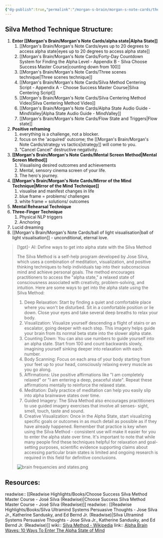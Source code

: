 ```yaml
---
{"dg-publish":true,"permalink":"/morgan-s-brain/morgan-s-note-cards/the-silva-method/","tags":["books","on/psychology/SilvaMethod"]}
---
```


## Silva Method Technique Structure: 
1. **Enter [[Morgan's Brain/Morgan's Note Cards/alpha state\|Alpha State]]** 
	1. [[Morgan's Brain/Morgan's Note Cards/eyes up to 20 degrees to access alpha state\|eyes up to 20 degrees to access alpha state]] 
	2. [[Morgan's Brain/Morgan's Note Cards/Forty-Day Countdown System for Finding the Alpha Level - Appendix B - Silva Choose Success Master Course\|counting down from 100]]   
	3. [[Morgan's Brain/Morgan's Note Cards/Three scenes technique\|Three scenes technique]] 
	4. [[Morgan's Brain/Morgan's Note Cards/Silva Method Centering Script - Appendix A - Choose Success Master Course\|Silva Centering Script]] 
	5. [[Morgan's Brain/Morgan's Note Cards/Silva Centering Method Video\|Silva Centering Method Video]] 
	6. [[Morgan's Brain/Morgan's Note Cards/Alpha State Audio Guide - MindValley\|Alpha State Audio Guide - MindValley]]
	7.  [[Morgan's Brain/Morgan's Note Cards/Flow State and Triggers\|Flow state]] 
2. **Positive reframing**
	1. everything is a challenge, not a blocker. 
	2. focus on the 'acquired' outcome; the [[Morgan's Brain/Morgan's Note Cards/strategy vs tactics\|strategy]] will come to you. 
	3. "Cancel Cancel" destructive negativity.
3. **[[Morgan's Brain/Morgan's Note Cards/Mental Screen Method\|Mental Screen Method]]** 
	1. Visualising desired outcomes and achievements
	2. Mental, sensory cinema screen of your life. 
	3. The hero's journey.
4. **[[Morgan's Brain/Morgan's Note Cards/Mirror of the Mind Technique\|Mirror of the Mind Technique]]**
	1. visualise and manifest changes in life
	2. blue frame = problems/ challenges
	3. white frame = solutions/ outcomes 
5. **Mental Rehearsal Technique** 
6. **Three-Finger Technique** 
	1. Physical NLP triggers
	2. Anchoring
7. Lucid dreaming
8. [[Morgan's Brain/Morgan's Note Cards/ball of light visualisation\|ball of light visualisation]] - unconditional, eternal love. 



> [!gpt]- AI: Define ways to get into alpha state with the Silva Method
>
> The Silva Method is a self-help program developed by Jose Silva, which uses a combination of meditation, visualization, and positive thinking techniques to help individuals tap into their subconscious mind and achieve personal goals. The method encourages practitioners to access the "alpha state," a relaxed state of consciousness associated with creativity, problem-solving, and intuition. Here are some ways to get into the alpha state using the Silva Method:
> 1. Deep Relaxation: Start by finding a quiet and comfortable place where you won't be disturbed. Sit in a comfortable position or lie down. Close your eyes and take several deep breaths to relax your body.
> 2. Visualization: Visualize yourself descending a flight of stairs or an escalator, going deeper with each step. This imagery helps guide your brain from its normal beta state into the slower alpha state.
> 3. Counting Down: You can also use numbers to guide yourself into an alpha state. Start from 100 and count backwards slowly, imagining yourself sinking deeper into relaxation with each number.
> 4. Body Scanning: Focus on each area of your body starting from your feet up to your head, consciously relaxing every muscle as you go along.
> 5. Affirmations: Use positive affirmations like "I am completely relaxed" or "I am entering a deep, peaceful state". Repeat these affirmations mentally to reinforce the relaxed state.
> 6. Meditation: Daily practice of meditation can help you easily slip into alpha brainwave states over time.
> 7. Guided Imagery: The Silva Method also encourages practitioners to use guided imagery exercises that involve all senses- sight, smell, touch, taste and sound.
> 8. Creative Visualization: Once in the Alpha State, start visualizing specific goals or outcomes in as much detail as possible as if they have already happened.
> Remember that practice is key when using the Silva Method - consistent use will make it easier for you to enter the alpha state over time.
> It's important to note that while many people find these techniques helpful for relaxation and goal-setting purposes, scientific evidence supporting claims about accessing particular brain states is limited and ongoing research is required in this field for definitive conclusions.
> 
> ![brain frequencies and states.png](/img/user/Attachments/brain%20frequencies%20and%20states.png)

## Resources:
readwise:: [[Readwise Highlights/Books/Choose Success Silva Method Master Course - José Silva (Readwise)\|Choose Success Silva Method Master Course - José Silva (Readwise)]]
readwise:: [[Readwise Highlights/Books/Silva Ultramind Systems Persuasive Thoughts - Jose Silva Jr., Katherine Sandusky, and Ed Bernd Jr. (Readwise)\|Silva Ultramind Systems Persuasive Thoughts - Jose Silva Jr., Katherine Sandusky, and Ed Bernd Jr. (Readwise)]]
wiki:: [Silva Method - Wikipedia](https://en.wikipedia.org/wiki/Silva_Method)
link:: [Alpha Brain Waves: 10 Ways To Enter The Alpha State of Mind](https://www.diygenius.com/alpha-brain-waves/) 

